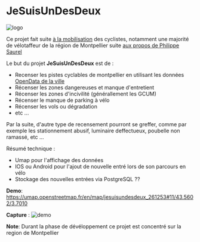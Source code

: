 # JeSuisUnDesDeux

![logo](https://gitlab.com/JeSuisUnDesDeux/jesuisundesdeux/raw/master/logo.jpg)

Ce projet fait suite [à la mobilisation](https://twitter.com/hashtag/jesuisundesdeux?f=tweets) des cyclistes, notamment une majorité de vélotaffeur de la région de Montpellier suite [aux propos de Philippe Saurel](https://www.youtube.com/watch?v=pbG00kJqD1Q&feature=youtu.be&t=78)


Le but du projet **JeSuisUnDesDeux** est de :

- Recenser les pistes cyclables de montpellier en utilisant les données [OpenData de la ville](http://data.montpellier3m.fr/dataset/pistes-cyclables-ville-de-montpellier)
- Récenser les zones dangereuses et manque d'entretient
- Récenser les zones d'incivilité (générallement les GCUM)
- Récenser le manque de parking à vélo
- Récenser les vols ou dégradation
- etc ...
 

Par la suite, d'autre type de recensement pourront se greffer, comme par exemple les stationnement abusif, luminaire deffectueux, poubelle non ramassé, etc ...

Résumé technique :
- Umap pour l'affichage des données
- IOS ou Android pour l'ajout de nouvelle entré lors de son parcours en vélo
- Stockage des nouvelles entrées via PostgreSQL ??


**Demo**: https://umap.openstreetmap.fr/en/map/jesuisundesdeux_261253#11/43.5602/3.7010

**Capture** : ![demo](https://gitlab.com/JeSuisUnDesDeux/jesuisundesdeux/raw/master/demo.png)

**Note**: Durant la phase de dévéloppement ce projet est concentré sur la region de Montpellier